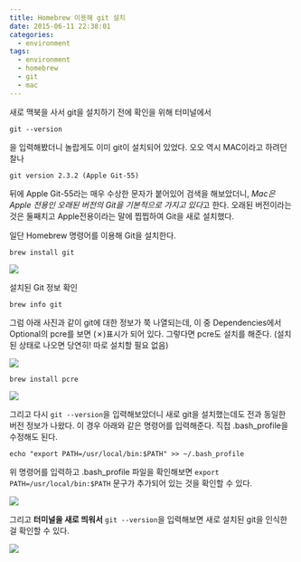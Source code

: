 ```yaml
---
title: Homebrew 이용해 git 설치
date: 2015-06-11 22:38:01
categories:
  - environment
tags:
  - environment
  - homebrew
  - git
  - mac
---
```


새로 맥북을 사서 git을 설치하기 전에 확인을 위해 터미널에서

```shell
git --version
```

을 입력해봤더니 놀랍게도 이미 git이 설치되어 있었다. 오오 역시 MAC이라고 하려던 찰나

```shell
git version 2.3.2 (Apple Git-55)
```

뒤에 Apple Git-55라는 매우 수상한 문자가 붙어있어 검색을 해보았더니, *Mac은 Apple 전용인 오래된 버전의 Git을 기본적으로 가지고 있다*고 한다. 오래된 버전이라는 것은 둘째치고 Apple전용이라는 말에 찝찝하여 Git을 새로 설치했다.

일단 Homebrew 명령어를 이용해 Git을 설치한다.

```shell
brew install git
```

![](brew-install-git.png)

설치된 Git 정보 확인

```shell
brew info git
```

그럼 아래 사진과 같이 git에 대한 정보가 쭉 나열되는데, 이 중 Dependencies에서 Optional의 pcre를 보면 (✗)표시가 되어 있다. 그렇다면 pcre도 설치를 해준다. (설치된 상태로 나오면 당연히! 따로 설치할 필요 없음)

![](brew-info-git.png)

```shell
brew install pcre
```

![](brew-install-pcre.png)

그리고 다시 `git --version`을 입력해보았더니 새로 git을 설치했는데도 전과 동일한 버전 정보가 나왔다. 이 경우 아래와 같은 명령어를 입력해준다. 직접 .bash_profile을 수정해도 된다.

```shell
echo "export PATH=/usr/local/bin:$PATH" >> ~/.bash_profile
```

위 명령어를 입력하고 .bash_profile 파일을 확인해보면 `export PATH=/usr/local/bin:$PATH` 문구가 추가되어 있는 것을 확인할 수 있다.

![](export-path.png)

그리고 **터미널을 새로 띄워서** `git --version`을 입력해보면 새로 설치된 git을 인식한 걸 확인할 수 있다.

![](git-version.png)
